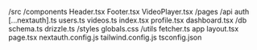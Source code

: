 /src
  /components
    Header.tsx
    Footer.tsx
    VideoPlayer.tsx
  /pages
    /api
      auth
        [...nextauth].ts
      users.ts
      videos.ts
    index.tsx
    profile.tsx
    dashboard.tsx
  /db
    schema.ts
    drizzle.ts
  /styles
    globals.css
  /utils
    fetcher.ts
  app
    layout.tsx
    page.tsx
  nextauth.config.js
  tailwind.config.js
  tsconfig.json
